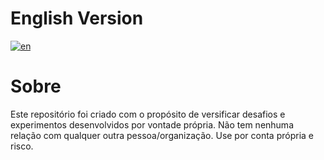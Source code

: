 # English Version
[![en](https://img.shields.io/badge/lang-en-red.svg)](https://github.com/felipe-branco/problem-solving-challenges/blob/main/README.en.md)

# Sobre

Este repositório foi criado com o propósito de versificar desafios e experimentos desenvolvidos por vontade própria. Não tem nenhuma relação com qualquer outra pessoa/organização. Use por conta própria e risco.
